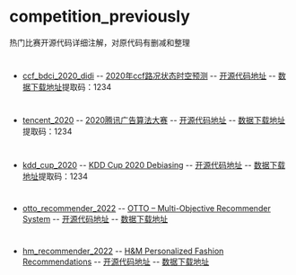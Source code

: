 # competition_previously
热门比赛开源代码详细注解，对原代码有删减和整理
#
- [ccf_bdci_2020_didi](https://github.com/aesdhj/competition_previously/tree/main/ccf_bdci_2020_didi)
-- [2020年ccf路况状态时空预测](https://www.datafountain.cn/competitions/466/datasets)
-- [开源代码地址](https://github.com/shyoulala/CCF_BDCI_2020_DIDI_rank1_solution/tree/master/code)
-- [数据下载地址](https://pan.baidu.com/s/1hIkDNm63ItxPgg44108y4g )提取码：1234
#
- [tencent_2020](https://github.com/aesdhj/competition_previously/tree/main/tencent_2020)
-- [2020腾讯广告算法大赛](https://algo-1256087447.cos.ap-nanjing.myqcloud.com/admin/20200506/c38375dd882f3633092156786345aea8.pdf)
-- [开源代码地址](https://github.com/bettenW/Tencent2020_Rank1st)
-- [数据下载地址](https://pan.baidu.com/s/1gkmeNJnoxWe7ulF1maGKLQ)提取码：1234
#
- [kdd_cup_2020](https://github.com/aesdhj/competition_previously/tree/main/kdd_cup_2020)
-- [KDD Cup 2020 Debiasing](https://tianchi.aliyun.com/competition/entrance/231785/information)
-- [开源代码地址](https://github.com/aister2020/KDDCUP_2020_Debiasing_1st_Place)
-- [数据下载地址](https://pan.baidu.com/s/1_ZibkZxlKG9jFSC8eFXOtA )提取码：1234
#
- [otto_recommender_2022](https://github.com/aesdhj/competition_previously/tree/main/otto_recommender_2022)
-- [OTTO – Multi-Objective Recommender System](https://www.kaggle.com/competitions/otto-recommender-system/overview)
-- [开源代码地址](https://github.com/makotu1208/Otto-kaggle-solution-makotupart)
-- [数据下载地址](https://www.kaggle.com/competitions/otto-recommender-system/data)
#
- [hm_recommender_2022](https://github.com/aesdhj/competition_previously/tree/main/hm_recommender_2022)
-- [H&M Personalized Fashion Recommendations](https://www.kaggle.com/competitions/h-and-m-personalized-fashion-recommendations/overview)
-- [开源代码地址](https://github.com/ZonW/HM-Personalized-Fashion-Recommender)
-- [数据下载地址](https://www.kaggle.com/competitions/h-and-m-personalized-fashion-recommendations/data)
